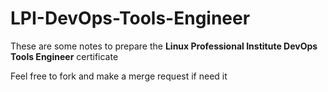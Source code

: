 # LPI-DevOps-Tools-Engineer

These are some notes to prepare the **Linux Professional Institute DevOps Tools Engineer** certificate

Feel free to fork and make a merge request if need it
